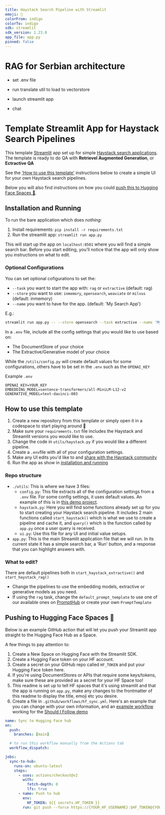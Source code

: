 ```yaml
---
title: Haystack Search Pipeline with Streamlit
emoji: 👑
colorFrom: indigo
colorTo: indigo
sdk: streamlit
sdk_version: 1.23.0
app_file: app.py
pinned: false
---
```



# RAG for Serbian architecture

- set .env file

- run translate util to load to vectorstore
- launch streamlit app
- chat









# Template Streamlit App for Haystack Search Pipelines

This template [Streamlit](https://docs.streamlit.io/) app set up for simple [Haystack search applications](https://docs.haystack.deepset.ai/docs/semantic_search). The template is ready to do QA with **Retrievel Augmented Generation**, or **Ectractive QA**

See the ['How to use this template'](#how-to-use-this-template) instructions below to create a simple UI for your own Haystack search pipelines.

Below you will also find instructions on how you could [push this to Hugging Face Spaces 🤗](#pushing-to-hugging-face-spaces-).

## Installation and Running
To run the bare application which does _nothing_:
1. Install requirements: `pip install -r requirements.txt`
2. Run the streamlit app: `streamlit run app.py`

This will start up the app on `localhost:8501` where you will find a simple search bar. Before you start editing, you'll notice that the app will only show you instructions on what to edit.

### Optional Configurations

You can set optional cofigurations to set the:
-  `--task` you want to start the app with: `rag` or `extractive` (default: rag)
-  `--store` you want to use: `inmemory`, `opensearch`, `weaviate` or `milvus` (default: inmemory)
-  `--name` you want to have for the app. (default: 'My Search App')

E.g.:

```bash
streamlit run app.py -- --store opensearch --task extractive --name 'My Opensearch Documentation Search'
```

In a `.env` file, include all the config settings that you would like to use based on:
- The DocumentStore of your choice
- The Extractive/Generative model of your choice

While the `/utils/config.py` will create default values for some configurations, others have to be set in the `.env` such as the `OPENAI_KEY`

Example `.env`

```
OPENAI_KEY=YOUR_KEY
EMBEDDING_MODEL=sentence-transformers/all-MiniLM-L12-v2
GENERATIVE_MODEL=text-davinci-003
```


## How to use this template
1. Create a new repository from this template or simply open it in a codespace to start playing around 💙
2. Make sure your `requirements.txt` file includes the Haystack and Streamlit versions you would like to use.
3. Change the code in `utils/haystack.py` if you would like a different pipeline.
4. Create a `.env`file with all of your configuration settings.
5. Make any UI edits you'd like to and [share with the Haystack community](https://haystack.deepeset.ai/community)
6. Run the app as show in [installation and running](#installation-and-running)

### Repo structure
- `./utils`: This is where we have 3 files: 
    - `config.py`: This file extracts all of the configuration settings from a `.env` file. For some config settings, it uses default values. An example of this is in [this demo project](https://github.com/TuanaCelik/should-i-follow/blob/main/utils/config.py).
    - `haystack.py`: Here you will find some functions already set up for you to start creating your Haystack search pipeline. It includes 2 main functions called `start_haystack()` which is what we use to create a pipeline and cache it, and `query()` which is the function called by `app.py` once a user query is received.
    - `ui.py`: Use this file for any UI and initial value setups.
- `app.py`: This is the main Streamlit application file that we will run. In its current state it has a simple search bar, a 'Run' button, and a response that you can highlight answers with.

### What to edit?
There are default pipelines both in `start_haystack_extractive()` and `start_haystack_rag()`

- Change the pipelines to use the embedding models, extractive or generative models as you need.
- If using the `rag` task, change the `default_prompt_template` to use one of our available ones on [PromptHub](https://prompthub.deepset.ai) or create your own `PromptTemplate`


## Pushing to Hugging Face Spaces 🤗

Below is an example GitHub action that will let you push your Streamlit app straight to the Hugging Face Hub as a Space.

A few things to pay attention to:

1. Create a New Space on Hugging Face with the Streamlit SDK.
2. Create a Hugging Face token on your HF account.
3. Create a secret on your GitHub repo called `HF_TOKEN` and put your Hugging Face token here.
4. If you're using DocumentStores or APIs that require some keys/tokens, make sure these are provided as a secret for your HF Space too!
5. This readme is set up to tell HF spaces that it's using streamlit and that the app is running on `app.py`, make any changes to the frontmatter of this readme to display the title, emoji etc you desire.
6. Create a file in `.github/workflows/hf_sync.yml`. Here's an example that you can change with your own information, and an [example workflow](https://github.com/TuanaCelik/should-i-follow/blob/main/.github/workflows/hf_sync.yml) working for the [Should I Follow demo](https://huggingface.co/spaces/deepset/should-i-follow)

```yaml
name: Sync to Hugging Face hub
on:
  push:
    branches: [main]

  # to run this workflow manually from the Actions tab
  workflow_dispatch:

jobs:
  sync-to-hub:
    runs-on: ubuntu-latest
    steps:
      - uses: actions/checkout@v2
        with:
          fetch-depth: 0
          lfs: true
      - name: Push to hub
        env:
          HF_TOKEN: ${{ secrets.HF_TOKEN }}
        run: git push --force https://{YOUR_HF_USERNAME}:$HF_TOKEN@{YOUR_HF_SPACE_REPO} main
```
